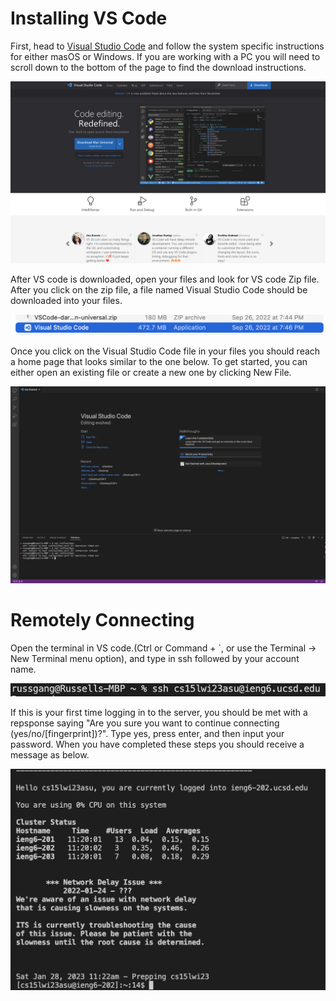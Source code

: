 # Installing VS Code

First, head to [Visual Studio Code](https://code.visualstudio.com/) and follow the system specific instructions for either masOS or Windows. If you are working with a PC you will need to scroll down to the bottom of the page to find the download instructions.  

![Image](vscodehome.png)

After VS code is downloaded, open your files and look for VS code Zip file. After you click on the zip file, a file named Visual Studio Code should be downloaded into your files. 

![Image](vscodefile.png)

Once you click on the Visual Studio Code file in your files you should reach a home page that looks similar to the one below. To get started, you can either open an existing file or create a new one by clicking New File. 

![Image](vscodeapp.png)

# Remotely Connecting

Open the terminal in VS code.(Ctrl or Command + `, or use the Terminal → New Terminal menu option), and type in ssh followed by your account name.

![Image](ssh1.png)

If this is your first time logging in to the server, you should be met with a repsponse saying "Are you sure you want to continue connecting (yes/no/[fingerprint])?". Type yes, press enter, and then input your password. When you have completed these steps you should receive a message as below. 

![Image](login_success.png)





